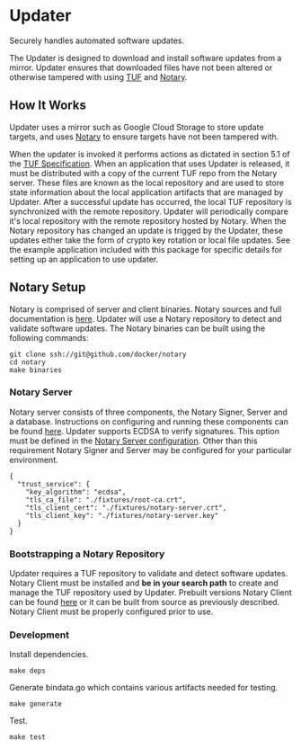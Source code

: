 # Updater
Securely handles automated software updates.

The Updater is designed to download and install software updates from a mirror. Updater ensures that downloaded files have not been altered or otherwise tampered with using [TUF](https://github.com/theupdateframework/tuf/blob/develop/docs/tuf-spec.txt) and  [Notary](https://github.com/docker/notary).

## How It Works

Updater uses a mirror such as Google Cloud Storage to store update targets, and uses
[Notary](https://github.com/docker/notary) to ensure targets have not been tampered
with.   

When the updater is invoked it performs actions as dictated in section 5.1 of the
[TUF Specification](https://github.com/theupdateframework/tuf/blob/develop/docs/tuf-spec.txt).
When an application that uses Updater is released, it must be distributed with a
copy of the current TUF repo from the Notary server.  These
files are known as the local repository and are used to store state information about the local application
artifacts that are managed by Updater. After a successful update has occurred, the local TUF repository is synchronized with the remote
repository. Updater will periodically compare it's local repository with the remote
repository hosted by Notary.  When the Notary repository has changed an update
is trigged by the Updater, these updates either take the form of crypto key rotation
or local file updates. See the example application included with this package for
specific details for setting up an application to use updater.

## Notary Setup

Notary is comprised of server and client binaries. Notary sources and full documentation is [here](https://github.com/docker/notary).  Updater will use a Notary repository to detect and validate software updates. The Notary binaries can be built using the following commands:
```
git clone ssh://git@github.com/docker/notary
cd notary
make binaries
```
### Notary Server
 Notary server consists of three components, the Notary Signer, Server and a database.  Instructions on configuring and running these components can be found [here](https://github.com/docker/notary/blob/master/docs/running_a_service.md).  Updater supports ECDSA
 to verify signatures.  This option must be defined in the [Notary Server configuration](https://github.com/docker/notary/blob/master/docs/reference/server-config.md). Other than this requirement Notary Signer and Server may be configured for your particular environment.

 ```
 {
   "trust_service": {
     "key_algorithm": "ecdsa",
     "tls_ca_file": "./fixtures/root-ca.crt",
     "tls_client_cert": "./fixtures/notary-server.crt",
     "tls_client_key": "./fixtures/notary-server.key"
   }
 }
 ```
### Bootstrapping a Notary Repository

Updater requires a TUF repository to validate and detect software updates. Notary Client must be installed and **be in your search path** to create and manage the TUF repository used by Updater. Prebuilt versions Notary Client can be found [here](https://github.com/docker/notary/releases) or it can be built from source as previously described. Notary Client must be properly configured prior to use.  


### Development

Install dependencies.
```
make deps
```
Generate bindata.go which contains various artifacts needed for testing.
```
make generate
```
Test.
```
make test
```
